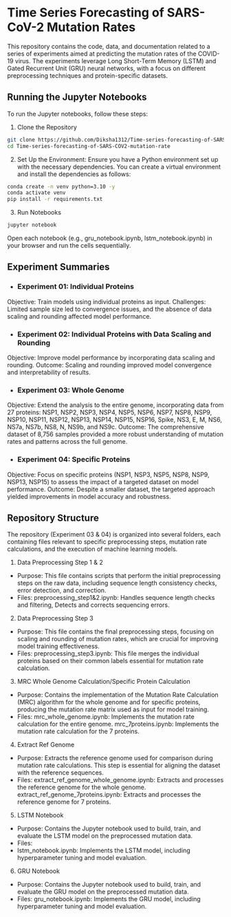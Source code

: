 # Time Series Forecasting of SARS-CoV-2 Mutation Rates
This repository contains the code, data, and documentation related to a series of experiments aimed at predicting the mutation rates of the COVID-19 virus. The experiments leverage Long Short-Term Memory (LSTM) and Gated Recurrent Unit (GRU) neural networks, with a focus on different preprocessing techniques and protein-specific datasets.

## Running the Jupyter Notebooks
To run the Jupyter notebooks, follow these steps:
1. Clone the Repository
```bash
git clone https://github.com/Diksha1312/Time-series-forecasting-of-SARS-COV2-mutation-rates.git
cd Time-series-forecasting-of-SARS-COV2-mutation-rate
```
2. Set Up the Environment: Ensure you have a Python environment set up with the necessary dependencies. You can create a virtual environment and install the dependencies as follows:
```bash
conda create -n venv python=3.10 -y
conda activate venv
pip install -r requirements.txt
```
3. Run Notebooks
```bash
jupyter notebook
```
Open each notebook (e.g., gru_notebook.ipynb, lstm_notebook.ipynb) in your browser and run the cells sequentially.

## Experiment Summaries
* ### Experiment 01: Individual Proteins
Objective: Train models using individual proteins as input.
Challenges: Limited sample size led to convergence issues, and the absence of data scaling and rounding affected model performance.

* ### Experiment 02: Individual Proteins with Data Scaling and Rounding
Objective: Improve model performance by incorporating data scaling and rounding.
Outcome: Scaling and rounding improved model convergence and interpretability of results.

* ### Experiment 03: Whole Genome
Objective: Extend the analysis to the entire genome, incorporating data from 27 proteins: NSP1, NSP2, NSP3, NSP4, NSP5, NSP6, NSP7, NSP8, NSP9, NSP10, NSP11, NSP12, NSP13, NSP14, NSP15, NSP16, Spike, NS3, E, M, NS6, NS7a, NS7b, NS8, N, NS9b, and NS9c.
Outcome: The comprehensive dataset of 8,756 samples provided a more robust understanding of mutation rates and patterns across the full genome.

* ### Experiment 04: Specific Proteins
Objective: Focus on specific proteins (NSP1, NSP3, NSP5, NSP8, NSP9, NSP13, NSP15) to assess the impact of a targeted dataset on model performance.
Outcome: Despite a smaller dataset, the targeted approach yielded improvements in model accuracy and robustness.

## Repository Structure

The repository (Experiment 03 & 04) is organized into several folders, each containing files relevant to specific preprocessing steps, mutation rate calculations, and the execution of machine learning models.
1. Data Preprocessing Step 1 & 2
- Purpose: This file contains scripts that perform the initial preprocessing steps on the raw data, including sequence length consistency checks, error detection, and correction.
- Files:
preprocessing_step1&2.ipynb: Handles sequence length checks and filtering, Detects and corrects sequencing errors.
2. Data Preprocessing Step 3
- Purpose: This file contains the final preprocessing steps, focusing on scaling and rounding of mutation rates, which are crucial for improving model training effectiveness.
- Files:
preprocessing_step3.ipynb: This file merges the individual proteins based on their common labels essential for mutation rate calculation.
3. MRC Whole Genome Calculation/Specific Protein Calculation
- Purpose: Contains the implementation of the Mutation Rate Calculation (MRC) algorithm for the whole genome and for specific proteins, producing the mutation rate matrix used as input for model training.
- Files:
mrc_whole_genome.ipynb: Implements the mutation rate calculation for the entire genome.
mrc_7proteins.ipynb: Implements the mutation rate calculation for the 7 proteins.
4. Extract Ref Genome
- Purpose: Extracts the reference genome used for comparison during mutation rate calculations. This step is essential for aligning the dataset with the reference sequences.
- Files:
extract_ref_genome_whole_genome.ipynb: Extracts and processes the reference genome for the whole genome.
extract_ref_genome_7proteins.ipynb: Extracts and processes the reference genome for 7 proteins.
5. LSTM Notebook
- Purpose: Contains the Jupyter notebook used to build, train, and evaluate the LSTM model on the preprocessed mutation data.
- Files:
- lstm_notebook.ipynb: Implements the LSTM model, including hyperparameter tuning and model evaluation.
6. GRU Notebook
- Purpose: Contains the Jupyter notebook used to build, train, and evaluate the GRU model on the preprocessed mutation data.
- Files:
  gru_notebook.ipynb: Implements the GRU model, including hyperparameter tuning and model evaluation.


